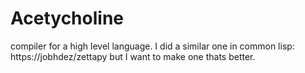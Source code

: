 # Acetycholine
compiler for a high level language. I did a similar one in common lisp: https://jobhdez/zettapy but I want to make one thats better.